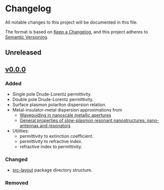 # Changelog

All notable changes to this project will be documented in this file.

The format is based on [Keep a Changelog](https://keepachangelog.com/en/1.0.0/),
and this project adheres to [Semantic Versioning](https://semver.org/spec/v2.0.0.html).

## Unreleased

## [v0.0.0](https://github.com/g-duff/optical_dispersion_relations/releases/v0.0.0)

### Added

* Single pole Drude-Lorentz permittivity.
* Double pole Drude-Lorentz permittivity.
* Surface plasmon polariton dispersion relation.
* Metal-insulator-metal dispersion approximations from 
    * [Waveguiding in nanoscale metallic apertures](https://doi.org/10.1364/OE.15.004310)
    * [General properties of slow-plasmon resonant nanostructures: nano-antennas and resonators](https://doi.org/10.1364/OE.15.010869)
* Utilities:
    * permittivity to extinction coefficient.
    * permittivity to refractive index.
    * refractive index to permittivity.

### Changed

* [src-layout](https://setuptools.pypa.io/en/latest/userguide/package_discovery.html#src-layout) package directory structure.

### Removed
